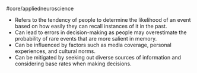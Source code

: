 #core/appliedneuroscience

- Refers to the tendency of people to determine the likelihood of an event based on how easily they can recall instances of it in the past.
- Can lead to errors in decision-making as people may overestimate the probability of rare events that are more salient in memory.
- Can be influenced by factors such as media coverage, personal experiences, and cultural norms.
- Can be mitigated by seeking out diverse sources of information and considering base rates when making decisions.
